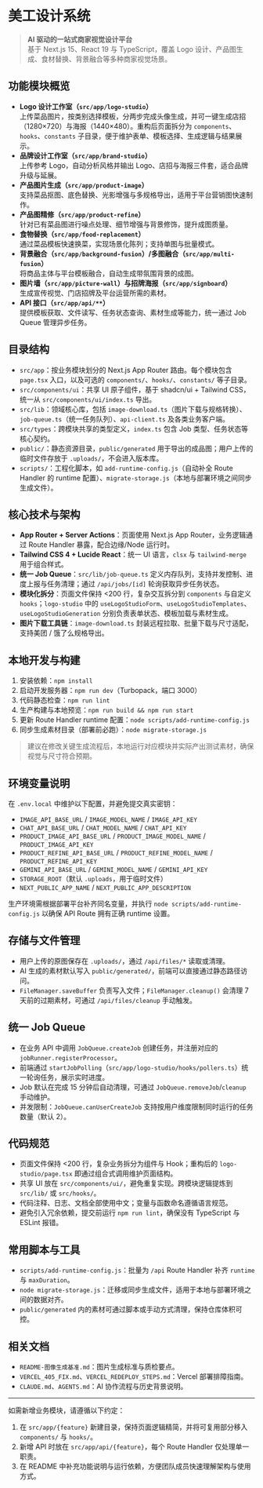 # 美工设计系统

> **AI 驱动的一站式商家视觉设计平台**  
> 基于 Next.js 15、React 19 与 TypeScript，覆盖 Logo 设计、产品图生成、食材替换、背景融合等多种商家视觉场景。

## 功能模块概览
- **Logo 设计工作室（`src/app/logo-studio`）**  
  上传菜品图片，按类别选择模板，分两步完成头像生成，并可一键生成店招（1280×720）与海报（1440×480）。重构后页面拆分为 `components`、`hooks`、`constants` 子目录，便于维护表单、模板选择、生成逻辑与结果展示。
- **品牌设计工作室（`src/app/brand-studio`）**  
  上传参考 Logo，自动分析风格并输出 Logo、店招与海报三件套，适合品牌升级与延展。
- **产品图片生成（`src/app/product-image`）**  
  支持菜品抠图、底色替换、光影增强与多规格导出，适用于平台营销图快速制作。
- **产品图精修（`src/app/product-refine`）**  
  针对已有菜品图进行噪点处理、细节增强与背景修饰，提升成图质量。
- **食物替换（`src/app/food-replacement`）**  
  通过菜品模板快速换菜，实现场景化陈列；支持单图与批量模式。
- **背景融合（`src/app/background-fusion`）/多图融合（`src/app/multi-fusion`）**  
  将商品主体与平台模板融合，自动生成带氛围背景的成图。
- **图片墙（`src/app/picture-wall`）与招牌海报（`src/app/signboard`）**  
  生成宣传视觉、门店招牌及平台运营所需的素材。
- **API 接口（`src/app/api/**`）**  
  提供模板获取、文件读写、任务状态查询、素材生成等能力，统一通过 Job Queue 管理异步任务。

## 目录结构
- `src/app`：按业务模块划分的 Next.js App Router 路由。每个模块包含 `page.tsx` 入口，以及可选的 `components/`、`hooks/`、`constants/` 等子目录。
- `src/components/ui`：共享 UI 原子组件，基于 shadcn/ui + Tailwind CSS，统一从 `src/components/ui/index.ts` 导出。
- `src/lib`：领域核心库，包括 `image-download.ts`（图片下载与规格转换）、`job-queue.ts`（统一任务队列）、`api-client.ts` 及各类业务客户端。
- `src/types`：跨模块共享的类型定义，`index.ts` 包含 Job 类型、任务状态等核心契约。
- `public/`：静态资源目录，`public/generated` 用于导出的成品图；用户上传的临时文件存放于 `.uploads/`，不会进入版本库。
- `scripts/`：工程化脚本，如 `add-runtime-config.js`（自动补全 Route Handler 的 runtime 配置）、`migrate-storage.js`（本地与部署环境之间同步生成文件）。

## 核心技术与架构
- **App Router + Server Actions**：页面使用 Next.js App Router，业务逻辑通过 Route Handler 暴露，配合边缘/Node 运行时。
- **Tailwind CSS 4 + Lucide React**：统一 UI 语言，`clsx` 与 `tailwind-merge` 用于组合样式。
- **统一 Job Queue**：`src/lib/job-queue.ts` 定义内存队列，支持并发控制、进度上报与任务清理；通过 `/api/jobs/[id]` 轮询获取异步任务状态。
- **模块化拆分**：页面文件保持 <200 行，复杂交互拆分到 `components` 与自定义 `hooks`；`logo-studio` 中的 `useLogoStudioForm`、`useLogoStudioTemplates`、`useLogoStudioGeneration` 分别负责表单状态、模板加载与素材生成。
- **图片下载工具链**：`image-download.ts` 封装远程拉取、批量下载与尺寸适配，支持美团 / 饿了么规格导出。

## 本地开发与构建
1. 安装依赖：`npm install`
2. 启动开发服务器：`npm run dev`（Turbopack，端口 3000）
3. 代码静态检查：`npm run lint`
4. 生产构建与本地预览：`npm run build && npm run start`
5. 更新 Route Handler runtime 配置：`node scripts/add-runtime-config.js`
6. 同步生成素材目录（部署前必跑）：`node migrate-storage.js`

> 建议在修改关键生成流程后，本地运行对应模块并实际产出测试素材，确保视觉与尺寸符合预期。

## 环境变量说明
在 `.env.local` 中维护以下配置，并避免提交真实密钥：

- `IMAGE_API_BASE_URL` / `IMAGE_MODEL_NAME` / `IMAGE_API_KEY`
- `CHAT_API_BASE_URL` / `CHAT_MODEL_NAME` / `CHAT_API_KEY`
- `PRODUCT_IMAGE_API_BASE_URL` / `PRODUCT_IMAGE_MODEL_NAME` / `PRODUCT_IMAGE_API_KEY`
- `PRODUCT_REFINE_API_BASE_URL` / `PRODUCT_REFINE_MODEL_NAME` / `PRODUCT_REFINE_API_KEY`
- `GEMINI_API_BASE_URL` / `GEMINI_MODEL_NAME` / `GEMINI_API_KEY`
- `STORAGE_ROOT`（默认 `.uploads`，用于临时文件）
- `NEXT_PUBLIC_APP_NAME` / `NEXT_PUBLIC_APP_DESCRIPTION`

生产环境需根据部署平台补齐同名变量，并执行 `node scripts/add-runtime-config.js` 以确保 API Route 拥有正确 runtime 设置。

## 存储与文件管理
- 用户上传的原图保存在 `.uploads/`，通过 `/api/files/*` 读取或清理。
- AI 生成的素材默认写入 `public/generated/`，前端可以直接通过静态路径访问。
- `FileManager.saveBuffer` 负责写入文件；`FileManager.cleanup()` 会清理 7 天前的过期素材，可通过 `/api/files/cleanup` 手动触发。

## 统一 Job Queue
- 在业务 API 中调用 `JobQueue.createJob` 创建任务，并注册对应的 `jobRunner.registerProcessor`。
- 前端通过 `startJobPolling`（`src/app/logo-studio/hooks/pollers.ts`）统一轮询任务，展示实时进度。
- Job 默认在完成 15 分钟后自动清理，可通过 `JobQueue.removeJob`/`cleanup` 手动维护。
- 并发限制：`JobQueue.canUserCreateJob` 支持按用户维度限制同时运行的任务数量（默认 2）。

## 代码规范
- 页面文件保持 <200 行，复杂业务拆分为组件与 Hook；重构后的 `logo-studio/page.tsx` 即通过组合式调用维护页面结构。
- 共享 UI 放在 `src/components/ui/`，避免重复实现。跨模块逻辑提炼到 `src/lib/` 或 `src/hooks/`。
- 代码注释、日志、文档全部使用中文；变量与函数命名遵循语言规范。
- 避免引入冗余依赖，提交前运行 `npm run lint`，确保没有 TypeScript 与 ESLint 报错。

## 常用脚本与工具
- `scripts/add-runtime-config.js`：批量为 `/api` Route Handler 补齐 `runtime` 与 `maxDuration`。
- `node migrate-storage.js`：迁移或同步生成文件，适用于本地与部署环境之间的数据对齐。
- `public/generated` 内的素材可通过脚本或手动方式清理，保持仓库体积可控。

## 相关文档
- `README-图像生成基准.md`：图片生成标准与质检要点。
- `VERCEL_405_FIX.md`、`VERCEL_REDEPLOY_STEPS.md`：Vercel 部署排障指南。
- `CLAUDE.md`、`AGENTS.md`：AI 协作流程与历史背景说明。

---

如需新增业务模块，请遵循以下约定：
1. 在 `src/app/{feature}` 新建目录，保持页面逻辑精简，并将可复用部分移入 `components/` 与 `hooks/`。
2. 新增 API 时放在 `src/app/api/{feature}`，每个 Route Handler 仅处理单一职责。
3. 在 README 中补充功能说明与运行依赖，方便团队成员快速理解架构与使用方式。
